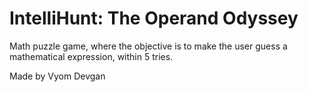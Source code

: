 # IntelliHunt: The Operand Odyssey
Math puzzle game, where the objective is to make the user guess a mathematical expression, within 5 tries.


Made by Vyom Devgan
